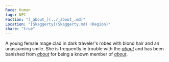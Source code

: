 ```yaml
---
Race: Human
tags: NPC
Faction: "[_about_](../_about_.md)"
Location: "[Skaggerty](Skaggerty.md) (Region)"
share: "true"
---
```


A young female mage clad in dark traveler's robes with blond hair and an unassuming smile. She is frequently in trouble with the [_about_](../../The%20Aegis%20Legion/_about_.md) and has been banished from [_about_](../../../Maps%20&%20Geography/Cities%20&%20Towns/Skaggerty/_about_.md) for being a known member of [_about_](../_about_.md).